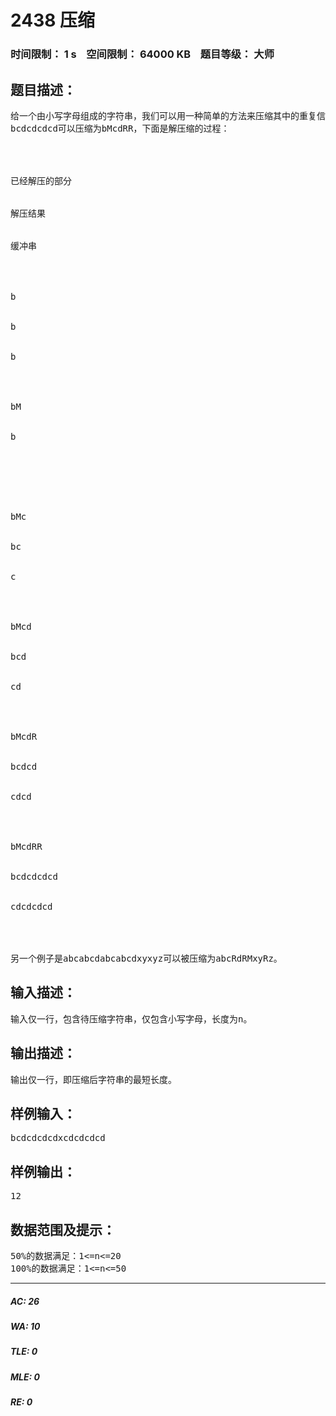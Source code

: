 # 2438 压缩   
### 时间限制： 1 s&nbsp;&nbsp;&nbsp;&nbsp;空间限制： 64000 KB&nbsp;&nbsp;&nbsp;&nbsp;题目等级： 大师  
## 题目描述：  

<pre>
给一个由小写字母组成的字符串，我们可以用一种简单的方法来压缩其中的重复信息。压缩后的字符串除了小写字母外还可以（但不必）包含大写字母R与M，其中M标记重复串的开始，R重复从上一个M（如果当前位置左边没有M，则从串的开始算起）开始的解压结果（称为缓冲串）。
bcdcdcdcd可以压缩为bMcdRR，下面是解压缩的过程：




已经解压的部分


解压结果


缓冲串




b


b


b




bM


b


 




bMc


bc


c




bMcd


bcd


cd




bMcdR


bcdcd


cdcd




bMcdRR


bcdcdcdcd


cdcdcdcd




另一个例子是abcabcdabcabcdxyxyz可以被压缩为abcRdRMxyRz。
</pre>
  
  
## 输入描述：  

<pre>
输入仅一行，包含待压缩字符串，仅包含小写字母，长度为n。
</pre>
  
  
## 输出描述：  

<pre>
输出仅一行，即压缩后字符串的最短长度。
</pre>
  
  
## 样例输入：  

<pre>
bcdcdcdcdxcdcdcdcd
</pre>
  
  
## 样例输出：  

<pre>
12
</pre>
  
  
## 数据范围及提示：  

<pre>
50%的数据满足：1<=n<=20
100%的数据满足：1<=n<=50
</pre>
  
  
***  

##### AC: 26  
##### WA: 10  
##### TLE: 0  
##### MLE: 0  
##### RE: 0  
